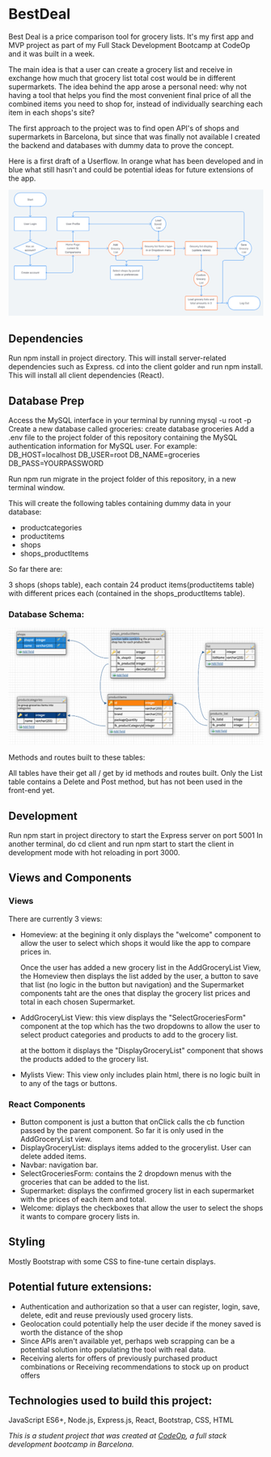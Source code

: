 # BestDeal

Best Deal is a price comparison tool for grocery lists. It's my first app and MVP project as part of my Full Stack Development Bootcamp at CodeOp and it was built in a week. 

The main idea is that a user can create a grocery list and receive in exchange how much that grocery list total cost would be in different supermarkets.
The idea behind the app arose a personal need:  why not having a tool that helps you find the most convenient final price of all the combined items you need to shop for, instead of individually searching each item in each shops's site?

The first approach to the project was to find open API's of shops and supermarkets in Barcelona, but since that was finally not available I created the backend and databases with dummy data to prove the concept. 

Here is a first draft of a Userflow. In orange what has been developed and in blue what still hasn't and could be potential ideas for future extensions of the app.

![Userflow](support/Userflow.png)

## Dependencies

Run npm install in project directory. This will install server-related dependencies such as Express.
cd into the client golder and run npm install. This will install  all client dependencies (React).

## Database Prep

Access the MySQL interface in your terminal by running mysql -u root -p
Create a new database called groceries: create database groceries
Add a .env file to the project folder of this repository containing the MySQL authentication information for MySQL user. For example:
DB_HOST=localhost
DB_USER=root
DB_NAME=groceries
DB_PASS=YOURPASSWORD

Run npm run migrate in the project folder of this repository, in a new terminal window.

This will create the following tables containing dummy data in your database:

- productcategories
- productitems
- shops
- shops_productItems

So far there are:

3 shops (shops table), each contain 24 product items(productitems table) with different prices each (contained in the shops_productItems table).

### Database Schema: 

![table relationships](support/tables-dbdesigner.png)

Methods and routes built to these tables:

All tables have their get all / get by id methods and routes built. Only the List table contains a Delete and Post method, but has not been used in the front-end yet.

## Development

Run npm start in project directory to start the Express server on port 5001
In another terminal, do cd client and run npm start to start the client in development mode with hot reloading in port 3000.

## Views and Components

### Views

There are currently 3 views:

- Homeview:
  at the begining it only displays the "welcome" component to allow the user to select which shops it would like the app to compare prices in.

  Once the user has added a new grocery list in the AddGroceryList View, the Homeview then displays the list added by the user, a button to save that list (no logic in the button but navigation) and the Supermarket components taht are the ones that display the grocery list prices and total in each chosen Supermarket.

- AddGroceryList View:
  this view displays the "SelectGroceriesForm" component at the top which has the two dropdowns to allow the user to select product categories and products to add to the grocery list.

  at the bottom it displays the "DisplayGroceryList" component that shows the products added to the grocery list.

- Mylists View:
  This view only includes plain html, there is no logic built in to any of the tags or buttons.

### React Components

- Button component is just a button that onClick calls the cb function passed by the parent component. So far it is only used in the AddGroceryList view.
- DisplayGroceryList: displays items added to the grocerylist. User can delete added items.
- Navbar: navigation bar.
- SelectGroceriesForm: contains the 2 dropdown menus with the groceries that can be added to the list.
- Supermarket: displays the confirmed grocery list in each supermarket with the prices of each item and total.
- Welcome: diplays the checkboxes that allow the user to select the shops it wants to compare grocery lists in.

## Styling

Mostly Bootstrap with some CSS to fine-tune certain displays.

## Potential future extensions:

- Authentication and authorization so that a user can register, login, save, delete, edit and reuse previously used grocery lists.
- Geolocation could potentially help the user decide if the money saved is worth the distance of the shop
- Since APIs aren't available yet, perhaps web scrapping can be a potential solution into populating the tool with real data.
- Receiving alerts for offers of previously purchased product combinations or Receiving recommendations to stock up on product offers

## Technologies used to build this project:

JavaScript ES6+, Node.js, Express.js, React, Bootstrap, CSS, HTML

_This is a student project that was created at [CodeOp](http://codeop.tech), a full stack development bootcamp in Barcelona._

